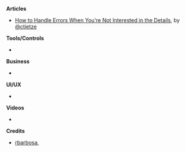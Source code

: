 **Articles** 

* [How to Handle Errors When You're Not Interested in the Details](http://christiantietze.de/posts/2015/11/error-handling-attempt/), by [@ctietze](https://twitter.com/ctietze)

**Tools/Controls**

* 



**Business**

*


**UI/UX**

* 
**Videos**

*

**Credits**

* [rbarbosa](https://github.com/rbarbosa), 